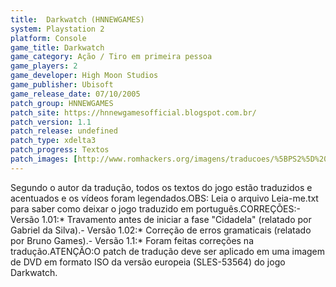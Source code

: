 ```yaml
---
title:  Darkwatch (HNNEWGAMES)
system: Playstation 2
platform: Console
game_title: Darkwatch
game_category: Ação / Tiro em primeira pessoa
game_players: 2
game_developer: High Moon Studios
game_publisher: Ubisoft
game_release_date: 07/10/2005
patch_group: HNNEWGAMES
patch_site: https://hnnewgamesofficial.blogspot.com.br/
patch_version: 1.1
patch_release: undefined
patch_type: xdelta3
patch_progress: Textos
patch_images: [http://www.romhackers.org/imagens/traducoes/%5BPS2%5D%20Darkwatch%20-%20hnnewgames%20-%201.jpg,http://www.romhackers.org/imagens/traducoes/%5BPS2%5D%20Darkwatch%20-%20hnnewgames%20-%202.jpg,http://www.romhackers.org/imagens/traducoes/%5BPS2%5D%20Darkwatch%20-%20hnnewgames%20-%203.jpg]
---
```

Segundo o autor da tradução, todos os textos do jogo estão traduzidos e acentuados e os vídeos foram legendados.OBS: Leia o arquivo Leia-me.txt para saber como deixar o jogo traduzido em português.CORREÇÕES:- Versão 1.01:* Travamento antes de iniciar a fase "Cidadela" (relatado por Gabriel da Silva).- Versão 1.02:* Correção de erros gramaticais (relatado por Bruno Games).- Versão 1.1:* Foram feitas correções na tradução.ATENÇÃO:O patch de tradução deve ser aplicado em uma imagem de DVD em formato ISO da versão europeia (SLES-53564) do jogo Darkwatch.